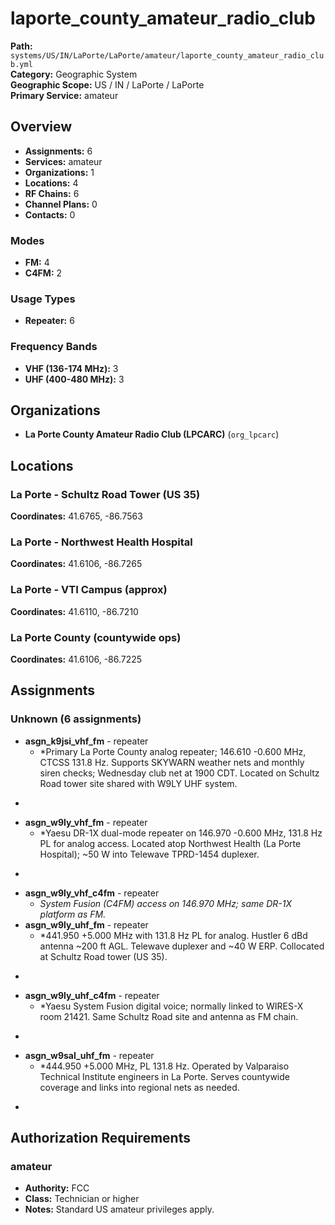# laporte_county_amateur_radio_club

**Path:** `systems/US/IN/LaPorte/LaPorte/amateur/laporte_county_amateur_radio_club.yml`  
**Category:** Geographic System  
**Geographic Scope:** US / IN / LaPorte / LaPorte  
**Primary Service:** amateur  

## Overview

- **Assignments:** 6
- **Services:** amateur
- **Organizations:** 1
- **Locations:** 4
- **RF Chains:** 6
- **Channel Plans:** 0
- **Contacts:** 0

### Modes
- **FM:** 4
- **C4FM:** 2

### Usage Types
- **Repeater:** 6

### Frequency Bands
- **VHF (136-174 MHz):** 3
- **UHF (400-480 MHz):** 3

## Organizations

- **La Porte County Amateur Radio Club (LPCARC)** (`org_lpcarc`)

## Locations

### La Porte - Schultz Road Tower (US 35)
**Coordinates:** 41.6765, -86.7563

### La Porte - Northwest Health Hospital
**Coordinates:** 41.6106, -86.7265

### La Porte - VTI Campus (approx)
**Coordinates:** 41.6110, -86.7210

### La Porte County (countywide ops)
**Coordinates:** 41.6106, -86.7225

## Assignments

### Unknown (6 assignments)

- **asgn_k9jsi_vhf_fm** - repeater
  - *Primary La Porte County analog repeater; 146.610 -0.600 MHz, CTCSS 131.8 Hz.
Supports SKYWARN weather nets and monthly siren checks; Wednesday club net at 1900 CDT.
Located on Schultz Road tower site shared with W9LY UHF system.
*
- **asgn_w9ly_vhf_fm** - repeater
  - *Yaesu DR-1X dual-mode repeater on 146.970 -0.600 MHz, 131.8 Hz PL for analog access.
Located atop Northwest Health (La Porte Hospital); ~50 W into Telewave TPRD-1454 duplexer.
*
- **asgn_w9ly_vhf_c4fm** - repeater
  - *System Fusion (C4FM) access on 146.970 MHz; same DR-1X platform as FM.*
- **asgn_w9ly_uhf_fm** - repeater
  - *441.950 +5.000 MHz with 131.8 Hz PL for analog. Hustler 6 dBd antenna ~200 ft AGL.
Telewave duplexer and ~40 W ERP. Collocated at Schultz Road tower (US 35).
*
- **asgn_w9ly_uhf_c4fm** - repeater
  - *Yaesu System Fusion digital voice; normally linked to WIRES-X room 21421.
Same Schultz Road site and antenna as FM chain.
*
- **asgn_w9sal_uhf_fm** - repeater
  - *444.950 +5.000 MHz, PL 131.8 Hz. Operated by Valparaiso Technical Institute engineers in La Porte.
Serves countywide coverage and links into regional nets as needed.
*

## Authorization Requirements

### amateur
- **Authority:** FCC
- **Class:** Technician or higher
- **Notes:** Standard US amateur privileges apply.
